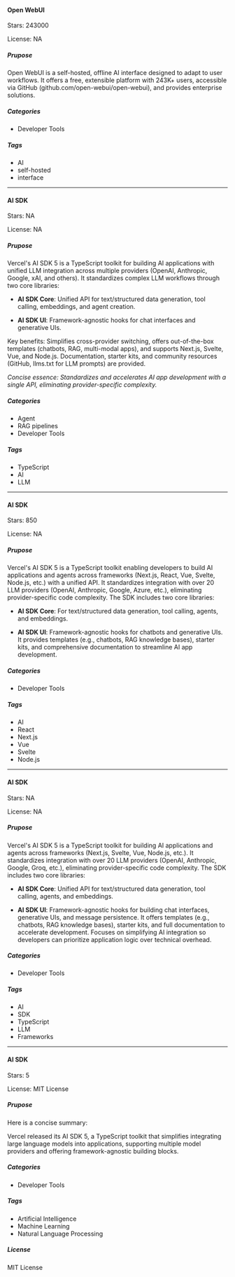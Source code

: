 #### Open WebUI

Stars: 243000

License: NA

##### Prupose

Open WebUI is a self-hosted, offline AI interface designed to adapt to user workflows. It offers a free, extensible platform with 243K+ users, accessible via GitHub (github.com/open-webui/open-webui), and provides enterprise solutions.

##### Categories

- Developer Tools

##### Tags

- AI
- self-hosted
- interface

---

#### AI SDK

Stars: NA

License: NA

##### Prupose

Vercel's AI SDK 5 is a TypeScript toolkit for building AI applications with unified LLM integration across multiple providers (OpenAI, Anthropic, Google, xAI, and others). It standardizes complex LLM workflows through two core libraries:

- **AI SDK Core**: Unified API for text/structured data generation, tool calling, embeddings, and agent creation.

- **AI SDK UI**: Framework-agnostic hooks for chat interfaces and generative UIs.

Key benefits: Simplifies cross-provider switching, offers out-of-the-box templates (chatbots, RAG, multi-modal apps), and supports Next.js, Svelte, Vue, and Node.js. Documentation, starter kits, and community resources (GitHub, llms.txt for LLM prompts) are provided.

*Concise essence: Standardizes and accelerates AI app development with a single API, eliminating provider-specific complexity.*

##### Categories

- Agent
- RAG pipelines
- Developer Tools

##### Tags

- TypeScript
- AI
- LLM

---

#### AI SDK

Stars: 850

License: NA

##### Prupose

Vercel's AI SDK 5 is a TypeScript toolkit enabling developers to build AI applications and agents across frameworks (Next.js, React, Vue, Svelte, Node.js, etc.) with a unified API. It standardizes integration with over 20 LLM providers (OpenAI, Anthropic, Google, Azure, etc.), eliminating provider-specific code complexity. The SDK includes two core libraries:

- **AI SDK Core**: For text/structured data generation, tool calling, agents, and embeddings.

- **AI SDK UI**: Framework-agnostic hooks for chatbots and generative UIs.
It provides templates (e.g., chatbots, RAG knowledge bases), starter kits, and comprehensive documentation to streamline AI app development.

##### Categories

- Developer Tools

##### Tags

- AI
- React
- Next.js
- Vue
- Svelte
- Node.js

---

#### AI SDK

Stars: NA

License: NA

##### Prupose

Vercel's AI SDK 5 is a TypeScript toolkit for building AI applications and agents across frameworks (Next.js, Svelte, Vue, Node.js, etc.). It standardizes integration with over 20 LLM providers (OpenAI, Anthropic, Google, Groq, etc.), eliminating provider-specific code complexity. The SDK includes two core libraries:

- **AI SDK Core**: Unified API for text/structured data generation, tool calling, agents, and embeddings.

- **AI SDK UI**: Framework-agnostic hooks for building chat interfaces, generative UIs, and message persistence.
It offers templates (e.g., chatbots, RAG knowledge bases), starter kits, and full documentation to accelerate development. Focuses on simplifying AI integration so developers can prioritize application logic over technical overhead.

##### Categories

- Developer Tools

##### Tags

- AI
- SDK
- TypeScript
- LLM
- Frameworks

---

#### AI SDK

Stars: 5

License: MIT License

##### Prupose
Here is a concise summary:

Vercel released its AI SDK 5, a TypeScript toolkit that simplifies integrating large language models into applications, supporting multiple model providers and offering framework-agnostic building blocks.

##### Categories

- Developer Tools

##### Tags

- Artificial Intelligence
- Machine Learning
- Natural Language Processing

##### License
MIT License